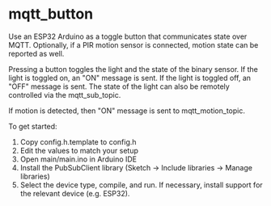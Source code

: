 # mqtt_button
Use an ESP32 Arduino as a toggle button that communicates state over MQTT. Optionally, if a PIR motion sensor is connected, motion state can be reported as well.

Pressing a button toggles the light and the state of the binary sensor. If the light is toggled on, an "ON" message is sent. If the light is toggled off, an "OFF" message is sent. The state of the light can also be remotely controlled via the mqtt_sub_topic.

If motion is detected, then "ON" message is sent to mqtt_motion_topic.

To get started:
1. Copy config.h.template to config.h
2. Edit the values to match your setup
3. Open main/main.ino in Arduino IDE
4. Install the PubSubClient library (Sketch -> Include libraries -> Manage libraries)
5. Select the device type, compile, and run. If necessary, install support for the relevant device (e.g. ESP32).
